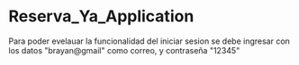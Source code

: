 # Reserva_Ya_Application
Para poder evelauar la funcionalidad del iniciar sesion se debe ingresar con los datos "brayan@gmail" como correo, y contraseña "12345"
